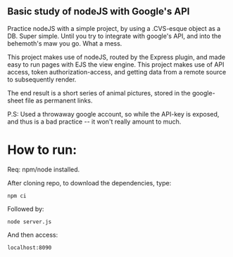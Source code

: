 <h2>Basic study of nodeJS with Google's API</h2>
Practice nodeJS with a simple project, by using a .CVS-esque object as a DB. Super simple.
Until you try to integrate with google's API, and into the behemoth's maw you go. What a mess.

This project makes use of nodeJS, routed by the Express plugin, and made easy to run pages with EJS the view engine.
This project makes use of API access, token authorization-access, and getting data from a remote source to subsequently render.

The end result is a short series of animal pictures, stored in the google-sheet file as permanent links.

P.S: Used a throwaway google account, so while the API-key is exposed, and thus is a bad practice -- it won't really amount to much.

<h1>How to run:</h1>
Req: npm/node installed.

After cloning repo, to download the dependencies, type:

<code>npm ci</code>

Followed by:

<code>node server.js</code>

And then access:

<code>localhost:8090</code>
